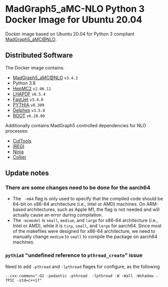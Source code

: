 # MadGraph5_aMC-NLO Python 3 Docker Image for Ubuntu 20.04

Docker image based on Ubuntu 20.04 for Python 3 compliant [MadGraph5_aMC@NLO](https://launchpad.net/mg5amcnlo). 

## Distributed Software

The Docker image contains:

* [MadGraph5_aMC@NLO](https://launchpad.net/mg5amcnlo) `v3.4.2`
* Python 3.8
* [HepMC2](http://hepmc.web.cern.ch/hepmc/) `v2.06.11`
* [LHAPDF](https://lhapdf.hepforge.org/) `v6.5.4`
* [FastJet](http://fastjet.fr/) `v3.4.0`
* [PYTHIA](https://pythia.org/) `v8.309`
* [Delphes](https://cp3.irmp.ucl.ac.be/projects/delphes/) `v3.5.0`
* [ROOT](https://root.cern/) `v6.28.00`

Additionally contains MadGraph5 controlled dependencies for NLO processes:

* [CutTools](https://inspirehep.net/literature/768411)
* [IREGI](https://inspirehep.net/literature/1293923)
* [Ninja](https://github.com/peraro/ninja)
* [Collier](https://inspirehep.net/literature/1451658)

## Update notes

### There are some changes need to be done for the aarch64

* The ` -m64` flag is only used to specify that the compiled code should be 64-bit on x86-64 architecture (i.e., Intel or AMD) machines. On ARM-based architectures, such as Apple M1, the flag is not needed and will actually cause an error during compilation.
* The `-mcmodel` is `small`, `medium`, and `large` for x86-64 architecture (i.e., Intel or AMD), while it is `tiny`, `small`, and `large` for aarch64. Since most of the makefiles were designed for x86-64 architecture, we need to manually change `medium` to `small` to compile the package on aarch64 machines.

### `pythia8` "undefined reference to `pthread_create`" issue 

Need to add `-pthread` and `-lpthread` flages for configure, as the following
```
--cxx-common="-O2 -pedantic -pthread  -lpthread -W -Wall -Wshadow -fPIC -std=c++17"
```


